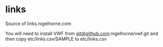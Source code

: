# links
Source of links.nigelhorne.com

You will need to install VWF from git@github.com:nigelhorne/vwf.git
and then copy etc/links.csv/SAMPLE to etc/links.csv

